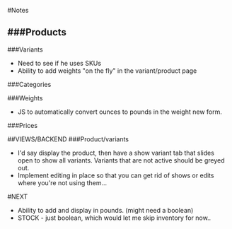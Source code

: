 #Notes

###Products 
-
###Variants
- Need to see if he uses SKUs
- Ability to add weights "on the fly" in the variant/product page

###Categories

###Weights
- JS to automatically convert ounces to pounds in the weight new form.

###Prices

##VIEWS/BACKEND
###Product/variants
- I'd say display the product, then have a show variant tab that slides open to show all variants. Variants that are not active should be greyed out.
- Implement editing in place so that you can get rid of shows or edits where you're not using them...

#NEXT 
- Ability to add and display in pounds. (might need a boolean)
- STOCK - just boolean, which would let me skip inventory for now..


